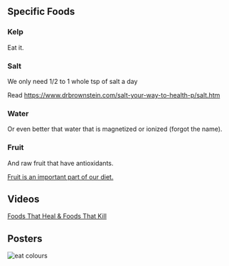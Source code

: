 ## Specific Foods

### Kelp

Eat it.

### Salt

We only need 1/2 to 1 whole tsp of salt a day

Read https://www.drbrownstein.com/salt-your-way-to-health-p/salt.htm

### Water

Or even better that water that is magnetized or ionized (forgot the name).

### Fruit
And raw fruit that have antioxidants.

[Fruit is an important part of our diet.](https://youtu.be/RL2k99dcWhk)

## Videos

[Foods That Heal & Foods That Kill](https://www.youtube.com/watch?v=szIUeYWRFN8)

## Posters

![eat colours](https://cdn.discordapp.com/attachments/491202965873360897/585988830876794882/Color_health.png)
